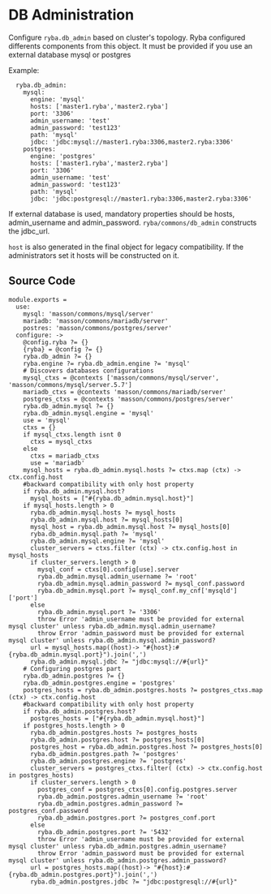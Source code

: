 
# DB Administration
Configure `ryba.db_admin` based on cluster's topology. Ryba configured differents
components from this object. It must be provided if you use an external database
mysql or postgres


Example:
```
  ryba.db_admin:
    mysql:
      engine: 'mysql'
      hosts: ['master1.ryba','master2.ryba']
      port: '3306'
      admin_username: 'test'
      admin_password: 'test123'
      path: 'mysql'
      jdbc: 'jdbc:mysql://master1.ryba:3306,master2.ryba:3306'
    postgres:
      engine: 'postgres'
      hosts: ['master1.ryba','master2.ryba']
      port: '3306'
      admin_username: 'test'
      admin_password: 'test123'
      path: 'mysql'
      jdbc: 'jdbc:postgresql://master1.ryba:3306,master2.ryba:3306'
```

If external database is used, mandatory properties should be hosts,
admin\_username and admin\_password.
`ryba/commons/db_admin` constructs the jdbc_url.

`host` is also generated in the final object for legacy compatibility. If the administrators
set it hosts will be constructed on it.

## Source Code

    module.exports =
      use:
        mysql: 'masson/commons/mysql/server'
        mariadb: 'masson/commons/mariadb/server'
        postres: 'masson/commons/postgres/server'
      configure: ->
        @config.ryba ?= {}
        {ryba} = @config ?= {}
        ryba.db_admin ?= {}
        ryba.engine ?= ryba.db_admin.engine ?= 'mysql'
        # Discovers databases configurations
        mysql_ctxs = @contexts ['masson/commons/mysql/server', 'masson/commons/mysql/server.5.7']
        mariadb_ctxs = @contexts 'masson/commons/mariadb/server'
        postgres_ctxs = @contexts 'masson/commons/postgres/server'
        ryba.db_admin.mysql ?= {}
        ryba.db_admin.mysql.engine = 'mysql'
        use = 'mysql'
        ctxs = {}
        if mysql_ctxs.length isnt 0 
          ctxs = mysql_ctxs
        else 
          ctxs = mariadb_ctxs
          use = 'mariadb'
        mysql_hosts = ryba.db_admin.mysql.hosts ?= ctxs.map (ctx) -> ctx.config.host
        #backward compatibility with only host property
        if ryba.db_admin.mysql.host?
          mysql_hosts = ["#{ryba.db_admin.mysql.host}"]
        if mysql_hosts.length > 0
          ryba.db_admin.mysql.hosts ?= mysql_hosts
          ryba.db_admin.mysql.host ?= mysql_hosts[0]
          mysql_host = ryba.db_admin.mysql.host ?= mysql_hosts[0]
          ryba.db_admin.mysql.path ?= 'mysql'
          ryba.db_admin.mysql.engine ?= 'mysql'
          cluster_servers = ctxs.filter (ctx) -> ctx.config.host in mysql_hosts
          if cluster_servers.length > 0
            mysql_conf = ctxs[0].config[use].server
            ryba.db_admin.mysql.admin_username ?= 'root'
            ryba.db_admin.mysql.admin_password ?= mysql_conf.password
            ryba.db_admin.mysql.port ?= mysql_conf.my_cnf['mysqld']['port']
          else
            ryba.db_admin.mysql.port ?= '3306'
            throw Error 'admin_username must be provided for external mysql cluster' unless ryba.db_admin.mysql.admin_username?
            throw Error 'admin_password must be provided for external mysql cluster' unless ryba.db_admin.mysql.admin_password?
          url = mysql_hosts.map((host)-> "#{host}:#{ryba.db_admin.mysql.port}").join(',')
          ryba.db_admin.mysql.jdbc ?= "jdbc:mysql://#{url}"
        # Configuring postgres part
        ryba.db_admin.postgres ?= {}
        ryba.db_admin.postgres.engine = 'postgres'
        postgres_hosts = ryba.db_admin.postgres.hosts ?= postgres_ctxs.map (ctx) -> ctx.config.host
        #backward compatibility with only host property
        if ryba.db_admin.postgres.host?
          postgres_hosts = ["#{ryba.db_admin.mysql.host}"]
        if postgres_hosts.length > 0
          ryba.db_admin.postgres.hosts ?= postgres_hosts
          ryba.db_admin.postgres.host ?= postgres_hosts[0]
          postgres_host = ryba.db_admin.postgres.host ?= postgres_hosts[0]
          ryba.db_admin.postgres.path ?= 'postgres'
          ryba.db_admin.postgres.engine ?= 'postgres'
          cluster_servers = postgres_ctxs.filter( (ctx) -> ctx.config.host in postgres_hosts)
          if cluster_servers.length > 0
            postgres_conf = postgres_ctxs[0].config.postgres.server
            ryba.db_admin.postgres.admin_username ?= 'root'
            ryba.db_admin.postgres.admin_password ?= postgres_conf.password
            ryba.db_admin.postgres.port ?= postgres_conf.port
          else
            ryba.db_admin.postgres.port ?= '5432'
            throw Error 'admin_username must be provided for external mysql cluster' unless ryba.db_admin.postgres.admin_username?
            throw Error 'admin_password must be provided for external mysql cluster' unless ryba.db_admin.postgres.admin_password?
          url = postgres_hosts.map((host)-> "#{host}:#{ryba.db_admin.postgres.port}").join(',')
          ryba.db_admin.postgres.jdbc ?= "jdbc:postgresql://#{url}"
